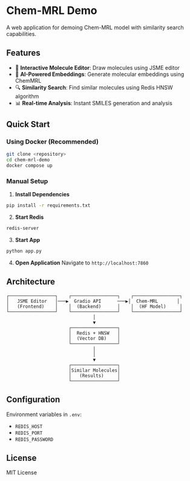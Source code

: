 # Chem-MRL Demo

A web application for demoing Chem-MRL model with similarity search capabilities.

## Features

- 🧪 **Interactive Molecule Editor**: Draw molecules using JSME editor
- 🤖 **AI-Powered Embeddings**: Generate molecular embeddings using ChemMRL
- 🔍 **Similarity Search**: Find similar molecules using Redis HNSW algorithm
- 📊 **Real-time Analysis**: Instant SMILES generation and analysis

## Quick Start

### Using Docker (Recommended)

```bash
git clone <repository>
cd chem-mrl-demo
docker compose up
```

### Manual Setup

1. **Install Dependencies**
```bash
pip install -r requirements.txt
```

2. **Start Redis**
```bash
redis-server
```

3. **Start App**
```bash
python app.py
```

4. **Open Application**
Navigate to `http://localhost:7860`

## Architecture

```
┌─────────────────┐    ┌─────────────────┐    ┌─────────────────┐
│   JSME Editor   │───▶  Gradio API      ───▶│  Chem-MRL       │
│   (Frontend)    │    │  (Backend)      │    │  (HF Model)     │
└─────────────────┘    └─────────────────┘    └─────────────────┘
                                │                      
                                ▼                      
                       ┌─────────────────┐             
                       │  Redis + HNSW   │             
                       │  (Vector DB)    │             
                       └─────────────────┘             
                                │                      
                                │
                                ▼
                       ┌─────────────────┐
                       │Similar Molecules│
                       │   (Results)     │
                       └─────────────────┘
```

## Configuration

Environment variables in `.env`:
- `REDIS_HOST`
- `REDIS_PORT`
- `REDIS_PASSWORD`

## License

MIT License